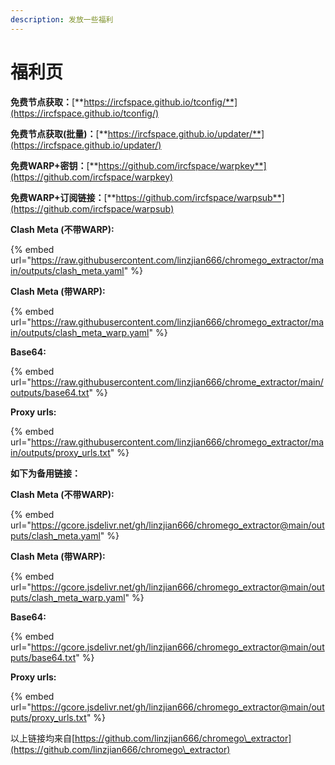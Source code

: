 ```yaml
---
description: 发放一些福利
---
```


# 福利页

**免费节点获取：**[**https://ircfspace.github.io/tconfig/**](https://ircfspace.github.io/tconfig/)

**免费节点获取(批量)：**[**https://ircfspace.github.io/updater/**](https://ircfspace.github.io/updater/)

**免费WARP+密钥：**[**https://github.com/ircfspace/warpkey**](https://github.com/ircfspace/warpkey)

**免费WARP+订阅链接：**[**https://github.com/ircfspace/warpsub**](https://github.com/ircfspace/warpsub)

**Clash Meta (不带WARP):**

{% embed url="https://raw.githubusercontent.com/linzjian666/chromego_extractor/main/outputs/clash_meta.yaml" %}

**Clash Meta (带WARP):**

{% embed url="https://raw.githubusercontent.com/linzjian666/chromego_extractor/main/outputs/clash_meta_warp.yaml" %}

**Base64:**

{% embed url="https://raw.githubusercontent.com/linzjian666/chrome_extractor/main/outputs/base64.txt" %}

**Proxy urls:**

{% embed url="https://raw.githubusercontent.com/linzjian666/chromego_extractor/main/outputs/proxy_urls.txt" %}

**如下为备用链接：**

**Clash Meta (不带WARP):**

{% embed url="https://gcore.jsdelivr.net/gh/linzjian666/chromego_extractor@main/outputs/clash_meta.yaml" %}

**Clash Meta (带WARP):**

{% embed url="https://gcore.jsdelivr.net/gh/linzjian666/chromego_extractor@main/outputs/clash_meta_warp.yaml" %}

**Base64:**

{% embed url="https://gcore.jsdelivr.net/gh/linzjian666/chromego_extractor@main/outputs/base64.txt" %}

**Proxy urls:**

{% embed url="https://gcore.jsdelivr.net/gh/linzjian666/chromego_extractor@main/outputs/proxy_urls.txt" %}

以上链接均来自[https://github.com/linzjian666/chromego\_extractor](https://github.com/linzjian666/chromego\_extractor)
